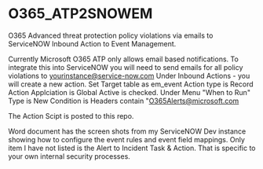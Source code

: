 # O365_ATP2SNOWEM
O365 Advanced threat protection policy violations via emails to ServiceNOW Inbound Action to Event Management. 


Currently Microsoft O365 ATP only allows email based notifications. To integrate this into ServiceNOW you will need to send emails for all policy
violations to yourinstance@service-now.com
Under Inbound Actions - you will create a new action. 
Set Target table as em_event
Action type is Record Action
Applciation is Global 
Active is checked. 
Under Menu "When to Run" 
Type is New
Condition is Headers contain "O365Alerts@microsoft.com

The Action Scipt is posted to this repo. 

Word document has the screen shots from my ServiceNOW Dev instance showing how to configure the event rules and event field mappings. 
Only item I have not listed is the Alert to Incident Task & Action. That is specific to your own internal security processes. 
